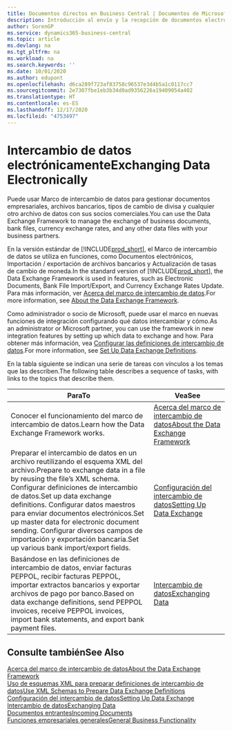 ```yaml
---
title: Documentos directos en Business Central | Documentos de Microsoft
description: Introducción al envío y la recepción de documentos electrónicos en Business Central.
author: SorenGP
ms.service: dynamics365-business-central
ms.topic: article
ms.devlang: na
ms.tgt_pltfrm: na
ms.workload: na
ms.search.keywords: ''
ms.date: 10/01/2020
ms.author: edupont
ms.openlocfilehash: d6ca289f723af83758c96537e3d4b5a1c0117cc7
ms.sourcegitcommit: 2e7307fbe1eb3b34d0ad9356226a19409054a402
ms.translationtype: HT
ms.contentlocale: es-ES
ms.lasthandoff: 12/17/2020
ms.locfileid: "4753497"
---
```

# <a name="exchanging-data-electronically"></a><span data-ttu-id="c7a27-103">Intercambio de datos electrónicamente</span><span class="sxs-lookup"><span data-stu-id="c7a27-103">Exchanging Data Electronically</span></span>
<span data-ttu-id="c7a27-104">Puede usar Marco de intercambio de datos para gestionar documentos empresariales, archivos bancarios, tipos de cambio de divisa y cualquier otro archivo de datos con sus socios comerciales.</span><span class="sxs-lookup"><span data-stu-id="c7a27-104">You can use the Data Exchange Framework to manage the exchange of business documents, bank files, currency exchange rates, and any other data files with your business partners.</span></span>

<span data-ttu-id="c7a27-105">En la versión estándar de [!INCLUDE[prod_short](includes/prod_short.md)], el Marco de intercambio de datos se utiliza en funciones, como Documentos electrónicos, Importación / exportación de archivos bancarios y Actualización de tasas de cambio de moneda.</span><span class="sxs-lookup"><span data-stu-id="c7a27-105">In the standard version of [!INCLUDE[prod_short](includes/prod_short.md)], the Data Exchange Framework is used in features, such as Electronic Documents, Bank File Import/Export, and Currency Exchange Rates Update.</span></span> <span data-ttu-id="c7a27-106">Para más información, ver [Acerca del marco de intercambio de datos](across-about-the-data-exchange-framework.md).</span><span class="sxs-lookup"><span data-stu-id="c7a27-106">For more information, see [About the Data Exchange Framework](across-about-the-data-exchange-framework.md).</span></span>

<span data-ttu-id="c7a27-107">Como administrador o socio de Microsoft, puede usar el marco en nuevas funciones de integración configurando qué datos intercambiar y cómo.</span><span class="sxs-lookup"><span data-stu-id="c7a27-107">As an administrator or Microsoft partner, you can use the framework in new integration features by setting up which data to exchange and how.</span></span> <span data-ttu-id="c7a27-108">Para obtener más información, vea [Configurar las definiciones de intercambio de datos](across-how-to-set-up-data-exchange-definitions.md).</span><span class="sxs-lookup"><span data-stu-id="c7a27-108">For more information, see [Set Up Data Exchange Definitions](across-how-to-set-up-data-exchange-definitions.md).</span></span>

<span data-ttu-id="c7a27-109">En la tabla siguiente se indican una serie de tareas con vínculos a los temas que las describen.</span><span class="sxs-lookup"><span data-stu-id="c7a27-109">The following table describes a sequence of tasks, with links to the topics that describe them.</span></span>  

|<span data-ttu-id="c7a27-110">Para</span><span class="sxs-lookup"><span data-stu-id="c7a27-110">To</span></span>|<span data-ttu-id="c7a27-111">Vea</span><span class="sxs-lookup"><span data-stu-id="c7a27-111">See</span></span>|  
|--------|---------|  
|<span data-ttu-id="c7a27-112">Conocer el funcionamiento del marco de intercambio de datos.</span><span class="sxs-lookup"><span data-stu-id="c7a27-112">Learn how the Data Exchange Framework works.</span></span>|[<span data-ttu-id="c7a27-113">Acerca del marco de intercambio de datos</span><span class="sxs-lookup"><span data-stu-id="c7a27-113">About the Data Exchange Framework</span></span>](across-about-the-data-exchange-framework.md)|  
|<span data-ttu-id="c7a27-114">Preparar el intercambio de datos en un archivo reutilizando el esquema XML del archivo.</span><span class="sxs-lookup"><span data-stu-id="c7a27-114">Prepare to exchange data in a file by reusing the file’s XML schema.</span></span> <span data-ttu-id="c7a27-115">Configurar definiciones de intercambio de datos.</span><span class="sxs-lookup"><span data-stu-id="c7a27-115">Set up data exchange definitions.</span></span> <span data-ttu-id="c7a27-116">Configurar datos maestros para enviar documentos electrónicos.</span><span class="sxs-lookup"><span data-stu-id="c7a27-116">Set up master data for electronic document sending.</span></span> <span data-ttu-id="c7a27-117">Configurar diversos campos de importación y exportación bancaria.</span><span class="sxs-lookup"><span data-stu-id="c7a27-117">Set up various bank import/export fields.</span></span>|[<span data-ttu-id="c7a27-118">Configuración del intercambio de datos</span><span class="sxs-lookup"><span data-stu-id="c7a27-118">Setting Up Data Exchange</span></span>](across-set-up-data-exchange.md)|  
|<span data-ttu-id="c7a27-119">Basándose en las definiciones de intercambio de datos, enviar facturas PEPPOL, recibir facturas PEPPOL, importar extractos bancarios y exportar archivos de pago por banco.</span><span class="sxs-lookup"><span data-stu-id="c7a27-119">Based on data exchange definitions, send PEPPOL invoices, receive PEPPOL invoices, import bank statements, and export bank payment files.</span></span>|[<span data-ttu-id="c7a27-120">Intercambio de datos</span><span class="sxs-lookup"><span data-stu-id="c7a27-120">Exchanging Data</span></span>](across-exchange-data.md)|  

## <a name="see-also"></a><span data-ttu-id="c7a27-121">Consulte también</span><span class="sxs-lookup"><span data-stu-id="c7a27-121">See Also</span></span>  
[<span data-ttu-id="c7a27-122">Acerca del marco de intercambio de datos</span><span class="sxs-lookup"><span data-stu-id="c7a27-122">About the Data Exchange Framework</span></span>](across-about-the-data-exchange-framework.md)  
[<span data-ttu-id="c7a27-123">Uso de esquemas XML para preparar definiciones de intercambio de datos</span><span class="sxs-lookup"><span data-stu-id="c7a27-123">Use XML Schemas to Prepare Data Exchange Definitions</span></span>](across-how-to-use-xml-schemas-to-prepare-data-exchange-definitions.md)  
[<span data-ttu-id="c7a27-124">Configuración del intercambio de datos</span><span class="sxs-lookup"><span data-stu-id="c7a27-124">Setting Up Data Exchange</span></span>](across-set-up-data-exchange.md)  
[<span data-ttu-id="c7a27-125">Intercambio de datos</span><span class="sxs-lookup"><span data-stu-id="c7a27-125">Exchanging Data</span></span>](across-exchange-data.md)  
[<span data-ttu-id="c7a27-126">Documentos entrantes</span><span class="sxs-lookup"><span data-stu-id="c7a27-126">Incoming Documents</span></span>](across-income-documents.md)  
[<span data-ttu-id="c7a27-127">Funciones empresariales generales</span><span class="sxs-lookup"><span data-stu-id="c7a27-127">General Business Functionality</span></span>](ui-across-business-areas.md)
